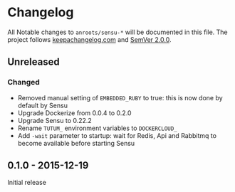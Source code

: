 # Changelog

All Notable changes to `anroots/sensu-*` will be documented in this file. The project follows [keepachangelog.com](http://keepachangelog.com) and [SemVer 2.0.0](http://semver.org).

## Unreleased

### Changed
- Removed manual setting of `EMBEDDED_RUBY` to true: this is now done by default by Sensu
- Upgrade Dockerize from 0.0.4 to 0.2.0
- Upgrade Sensu to 0.22.2
- Rename `TUTUM_` environment variables to `DOCKERCLOUD_`
- Add `-wait` parameter to startup: wait for Redis, Api and Rabbitmq to become available before starting Sensu

## 0.1.0 - 2015-12-19

Initial release